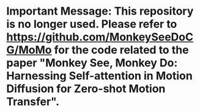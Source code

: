 # Important Message: This repository is no longer used. Please refer to https://github.com/MonkeySeeDoCG/MoMo for the code related to the paper  "Monkey See, Monkey Do: Harnessing Self-attention in Motion Diffusion for Zero-shot Motion Transfer".
